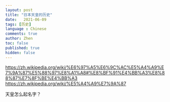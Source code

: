 ```yaml
---
layout: post
title: "日本天皇的历史"
date:   2021-06-09
tags: [历史]
language : Chinese
comments: true
author: Zhen
toc: false
published: true
hidden: false
---
```


https://zh.wikipedia.org/wiki/%E6%97%A5%E6%9C%AC%E5%A4%A9%E7%9A%87%E5%88%97%E8%A1%A8#%E8%BF%91%E4%BB%A3%E8%88%87%E7%8F%BE%E4%BB%A3
https://zh.wikipedia.org/wiki/%E5%A4%A9%E7%9A%87

天皇怎么起名字？


<!--stackedit_data:
eyJoaXN0b3J5IjpbLTY2OTA0NDkzLDIwNTgxNDcxNzNdfQ==
-->
